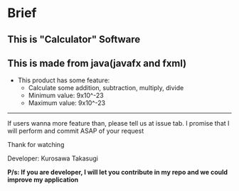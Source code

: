 # Brief

## This is "Calculator" Software

## This is made from java(javafx and fxml)

* This product has some feature:
	* Calculate some addition, subtraction, multiply, divide
	* Minimum value: 9x10^-23
	* Maximum value: 9x10^-23
-------------------------------------------------------------------------------

If users wanna more feature than, please tell us at issue tab. I promise that I will perform and commit ASAP of your request

Thank for watching

Developer: Kurosawa Takasugi

**P/s: If you are developer, I will let you contribute in my repo and we could improve my application**


